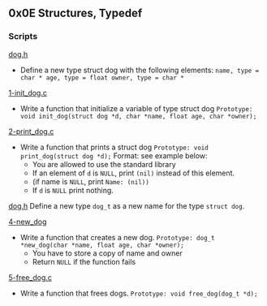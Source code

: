 ## 0x0E Structures, Typedef

### Scripts

[dog.h](./dog.h)
- Define a new type struct dog with the following elements:
``name, type = char * age, type = float owner, type = char *``

[1-init_dog.c](./2-init_dog.c)
- Write a function that initialize a variable of type struct dog
``Prototype: void init_dog(struct dog *d, char *name, float age, char *owner);``

[2-print_dog.c](./2-print_dog.c)
- Write a function that prints a struct dog
``Prototype: void print_dog(struct dog *d);``
 Format: see example below:
	- You are allowed to use the standard library 
	- If an element of ``d`` is ``NULL``, print ``(nil)`` instead of this element.
	- (if name is ``NULL``, print ``Name: (nil))`` 
	- If ``d`` is ``NULL`` print nothing.

[dog.h](dog.h)
Define a new type ``dog_t`` as a new name for the type ``struct dog``.

[4-new_dog](./4-new_dog.c)
- Write a function that creates a new dog.
``Prototype: dog_t *new_dog(char *name, float age, char *owner);``
	- You have to store a copy of name and owner 
	- Return ``NULL`` if the function fails

[5-free_dog.c](./5-free_dog.c)
- Write a function that frees dogs.
``Prototype: void free_dog(dog_t *d);``
